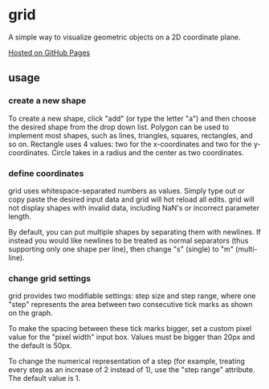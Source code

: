 # grid

A simple way to visualize geometric objects on a 2D coordinate plane.

[Hosted on GitHub Pages](https://mizlan.github.io/grid/)


## usage

### create a new shape

To create a new shape, click "add" (or type the letter "a") and then choose the
desired shape from the drop down list. Polygon can be used to implement most
shapes, such as lines, triangles, squares, rectangles, and so on. Rectangle
uses 4 values: two for the x-coordinates and two for the y-coordinates. Circle
takes in a radius and the center as two coordinates.

### define coordinates

grid uses whitespace-separated numbers as values. Simply type out or copy paste
the desired input data and grid will hot reload all edits. grid will not display
shapes with invalid data, including NaN's or incorrect parameter length.

By default, you can put multiple shapes by separating them with newlines. If instead
you would like newlines to be treated as normal separators (thus supporting only
one shape per line), then change "s" (single) to "m" (multi-line).

### change grid settings

grid provides two modifiable settings: step size and step range, where one "step"
represents the area between two consecutive tick marks as shown on the graph.

To make the spacing between these tick marks bigger, set a custom pixel value for
the "pixel width" input box. Values must be bigger than 20px and the default is 50px.

To change the numerical representation of a step (for example, treating every
step as an increase of 2 instead of 1), use the "step range" attribute. The
default value is 1.
